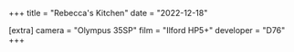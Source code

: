 +++
title =  "Rebecca's Kitchen"
date =  "2022-12-18"

[extra]
camera = "Olympus 35SP"
film =  "Ilford HP5+"
developer =  "D76"
+++

